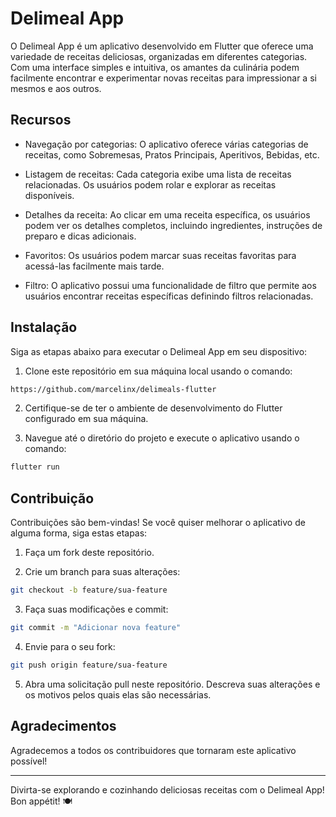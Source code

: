 # Delimeal App

O Delimeal App é um aplicativo desenvolvido em Flutter que oferece uma variedade de receitas deliciosas, organizadas em diferentes categorias. Com uma interface simples e intuitiva, os amantes da culinária podem facilmente encontrar e experimentar novas receitas para impressionar a si mesmos e aos outros.

## Recursos

- Navegação por categorias: O aplicativo oferece várias categorias de receitas, como Sobremesas, Pratos Principais, Aperitivos, Bebidas, etc.

- Listagem de receitas: Cada categoria exibe uma lista de receitas relacionadas. Os usuários podem rolar e explorar as receitas disponíveis.

- Detalhes da receita: Ao clicar em uma receita específica, os usuários podem ver os detalhes completos, incluindo ingredientes, instruções de preparo e dicas adicionais.

- Favoritos: Os usuários podem marcar suas receitas favoritas para acessá-las facilmente mais tarde.

- Filtro: O aplicativo possui uma funcionalidade de filtro que permite aos usuários encontrar receitas específicas definindo filtros relacionadas.

## Instalação

Siga as etapas abaixo para executar o Delimeal App em seu dispositivo:

1. Clone este repositório em sua máquina local usando o comando:

```bash
https://github.com/marcelinx/delimeals-flutter
```

2. Certifique-se de ter o ambiente de desenvolvimento do Flutter configurado em sua máquina.

3. Navegue até o diretório do projeto e execute o aplicativo usando o comando:

```bash
flutter run
```

## Contribuição

Contribuições são bem-vindas! Se você quiser melhorar o aplicativo de alguma forma, siga estas etapas:

1. Faça um fork deste repositório.

2. Crie um branch para suas alterações:

```bash
git checkout -b feature/sua-feature
```

3. Faça suas modificações e commit:

```bash
git commit -m "Adicionar nova feature"
```

4. Envie para o seu fork:

```bash
git push origin feature/sua-feature
```

5. Abra uma solicitação pull neste repositório. Descreva suas alterações e os motivos pelos quais elas são necessárias.

## Agradecimentos

Agradecemos a todos os contribuidores que tornaram este aplicativo possível!

---

Divirta-se explorando e cozinhando deliciosas receitas com o Delimeal App! Bon appétit! 🍽️
